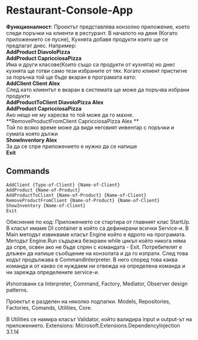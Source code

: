 # Restaurant-Console-App

**Функционалност**: Проектът представлява конзолно приложение, което следи поръчки на клиенти в рестурант. 
В началото на деня (Когато приложението се пусне), Кухнята добавя продукти които ще се предлагат днес.
Например:\
**AddProduct DiavoloPizza**\
**AddProduct CapricciosaPizza**\
Има и други класове(Които също са продукти от кухнята) но днес кухнята ще готви само тези избраните от тях.
Когато клиент пристигне за поръчка той ще бъде вкаран в програмата като: \
**AddClient Client Alex**\
След като клиентът е вкаран в системата ще може да поръчва избрани продукти\
**AddProductToClient DiavoloPizza Alex  \
AddProduct CapricciosaPizza**\
Ако нещо не му харесва то той може да го махне.\
**RemoveProductFromClient CapricciosaPizza Alex **\
Той по всяко време може да види неговият инвентар с поръчки и сумата която дължи\
**ShowInventory Alex** \
За да се спре приложението е нужно да се напише \
**Exit**

## Commands
	AddClient {Type-of-Client} {Name-of-Client}
	AddProduct {Name-of-Product}
	AddProductToClient {Name-of-Product} {Name-of-Client}
	RemoveProductFromClient {Name-of-Product} {Name-of-Client}
	ShowInventory {Name-of-Client}
	Exit

Обяснение по код:
Приложението се стартира от главният клас StartUp. В класът имаме DI container в който са дефинирани всички Service-и. В Main методът извикваме класът Engine който е ядрото на програмата. Методът Engine.Run съдържа безкраен while цикъл който никога няма да спре, освен ако не бъде спрян с командата - Exit. Потребителят е длъжен да напише съобщение на конзолата и да го изпрати. След това кодът продължава в CommandInterpreter. В него според това каква команда и от какво се нуждаем ни отвежда на определена команда и ни зарежда определените service-и. 

Използвани са 
Interpreter, Command, Factory, Mediator, Observer design patterns.

Проектът е разделен на няколко подпапки.
Models,
Repositories,
Factories,
Comands,
Utilities,
Core.

В Utilities се намира класът Validator, който валидира input и output-ът на приложението.
Extensions: Microsoft.Extensions.DependencyInjection 3.1.14